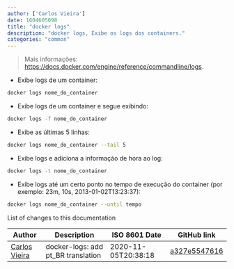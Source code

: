 ```yaml
---
author: ['Carlos Vieira']
date: 1604605098
title: "docker logs"
description: "docker logs, Exibe os logs dos containers."
categories: "common"
---
```

> Mais informações: <https://docs.docker.com/engine/reference/commandline/logs>.

- Exibe logs de um container:

```bash
docker logs nome_do_container
```

- Exibe logs de um container e segue exibindo:

```bash
docker logs -f nome_do_container
```

- Exibe as últimas 5 linhas:

```bash
docker logs nome_do_container --tail 5
```

- Exibe logs e adiciona a informação de hora ao log:

```bash
docker logs -t nome_do_container
```

- Exibe logs até um certo ponto no tempo de execução do container (por exemplo: 23m, 10s, 2013-01-02T13:23:37):

```bash
docker logs nome_do_container --until tempo
```
List of changes to this documentation


Author | Description | ISO 8601 Date | GitHub link
------|-----|-----|-----
[Carlos Vieira](mailto:3831408+caduvieira@users.noreply.github.com) | docker-logs: add pt_BR translation | 2020-11-05T20:38:18 | [a327e5547616](https://github.com/tldr-pages/tldr/commit/a327e55476160999d1daf62e518281395e4401a1)

